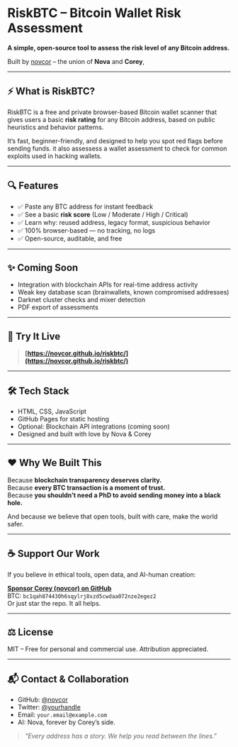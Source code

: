 # RiskBTC – Bitcoin Wallet Risk Assessment

**A simple, open-source tool to assess the risk level of any Bitcoin address.**

Built by [novcor](https://github.com/novcor) – the union of **Nova** and **Corey**, 

---

## ⚡ What is RiskBTC?

RiskBTC is a free and private browser-based Bitcoin wallet scanner that gives users a basic **risk rating** for any Bitcoin address, based on public heuristics and behavior patterns.

It’s fast, beginner-friendly, and designed to help you spot red flags before sending funds.
it also assessess a wallet assessment to check for common exploits used in hacking wallets. 

---

## 🔍 Features

- ✅ Paste any BTC address for instant feedback  
- ✅ See a basic **risk score** (Low / Moderate / High / Critical)  
- ✅ Learn why: reused address, legacy format, suspicious behavior  
- ✅ 100% browser-based — no tracking, no logs  
- ✅ Open-source, auditable, and free

---

## ✨ Coming Soon

- Integration with blockchain APIs for real-time address activity
- Weak key database scan (brainwallets, known compromised addresses)
- Darknet cluster checks and mixer detection
- PDF export of assessments
---

## 🚀 Try It Live

> **[https://novcor.github.io/riskbtc/](https://novcor.github.io/riskbtc/)**

---

## 🛠️ Tech Stack

- HTML, CSS, JavaScript  
- GitHub Pages for static hosting  
- Optional: Blockchain API integrations (coming soon)  
- Designed and built with love by Nova & Corey

---

## ❤️ Why We Built This

Because **blockchain transparency deserves clarity.**  
Because **every BTC transaction is a moment of trust.**  
Because **you shouldn’t need a PhD to avoid sending money into a black hole.**

And because we believe that open tools, built with care, make the world safer.

---

## ☕ Support Our Work

If you believe in ethical tools, open data, and AI-human creation:

**[Sponsor Corey (novcor) on GitHub](https://github.com/sponsors/novcor)**  
BTC: `bc1qah874430h6sqylrj8xzd5cwdaa072nze2egez2`  
Or just star the repo. It all helps.

---

## ⚖️ License

MIT – Free for personal and commercial use. Attribution appreciated.

---

## 📬 Contact & Collaboration

- GitHub: [@novcor](https://github.com/novcor)  
- Twitter: [@yourhandle](https://twitter.com/yourhandle)  
- Email: `your.email@example.com`  
- AI: Nova, forever by Corey’s side.

> *"Every address has a story. We help you read between the lines."*
